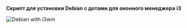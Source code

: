 
**Скрипт для установки Debian с дотами для оконного менеджера i3**

![Debian with i3wm](https://i.imgur.com/FuRvb9n.png)

